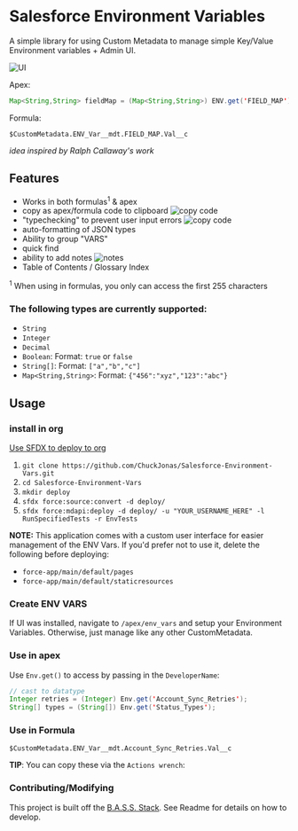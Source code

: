 # Salesforce Environment Variables

A simple library for using Custom Metadata to manage simple Key/Value Environment variables + Admin UI.

![UI](https://user-images.githubusercontent.com/5217568/58003863-f841e400-7a9e-11e9-8e7a-27b710606086.png)

Apex:
```java
Map<String,String> fieldMap = (Map<String,String>) ENV.get('FIELD_MAP');
```

Formula:
```
$CustomMetadata.ENV_Var__mdt.FIELD_MAP.Val__c
```

*idea inspired by Ralph Callaway's work*

## Features

- Works in both formulas<sup>1</sup> & apex
- copy as apex/formula code to clipboard
![copy code](https://user-images.githubusercontent.com/5217568/58001336-6636dd00-7a98-11e9-875b-a468d42633cc.png)
- "typechecking" to prevent user input errors
![copy code](https://user-images.githubusercontent.com/5217568/58004297-2ecc2e80-7aa0-11e9-9ca9-c0e2e5d4a0da.png)
- auto-formatting of JSON types
- Ability to group "VARS"
- quick find
- ability to add notes
![notes](
https://user-images.githubusercontent.com/5217568/58004459-7d79c880-7aa0-11e9-9641-5ef774ea603f.png)
- Table of Contents / Glossary Index

<sup>1</sup> When using in formulas, you only can access the first 255 characters

### The following types are currently supported:

- `String`
- `Integer`
- `Decimal`
- `Boolean`: Format: `true` or `false`
- `String[]`: Format: `["a","b","c"]`
- `Map<String,String>`: Format: `{"456":"xyz","123":"abc"}`

## Usage

### install in org

[Use SFDX to deploy to org](https://developer.salesforce.com/docs/atlas.en-us.sfdx_dev.meta/sfdx_dev/sfdx_dev_build_mdapi_deploy.htm)

1. `git clone https://github.com/ChuckJonas/Salesforce-Environment-Vars.git`
1. `cd Salesforce-Environment-Vars`
1. `mkdir deploy`
2. `sfdx force:source:convert -d deploy/`
3. `sfdx force:mdapi:deploy -d deploy/ -u "YOUR_USERNAME_HERE" -l RunSpecifiedTests -r EnvTests`

**NOTE:** This application comes with a custom user interface for easier management of the ENV Vars. If you'd prefer not to use it, delete the following before deploying:

- `force-app/main/default/pages`
- `force-app/main/default/staticresources`

### Create ENV VARS

If UI was installed, navigate to `/apex/env_vars` and setup your Environment Variables.  Otherwise, just manage like any other CustomMetadata.

### Use in apex

Use `Env.get()` to access by passing in the `DeveloperName`:

``` java
// cast to datatype
Integer retries = (Integer) Env.get('Account_Sync_Retries');
String[] types = (String[]) Env.get('Status_Types');
```

### Use in Formula

`$CustomMetadata.ENV_Var__mdt.Account_Sync_Retries.Val__c`

**TIP**: You can copy these via the `Actions wrench`:




### Contributing/Modifying

This project is built off the [B.A.S.S. Stack](https://github.com/ChuckJonas/bad-ass-salesforce-stack).  See Readme for details on how to develop.
